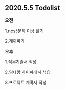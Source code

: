 ## 2020.5.5 Todolist

**오전**

1.ncs5문제 이상 풀기

2.계획짜기



**오후**

1.직무기술서 작성

2.영대랑 하이퍼레저 복습

3.프로젝트 계획서 작성